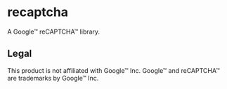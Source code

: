 # recaptcha
A Google™ reCAPTCHA™ library.

## Legal
This product is not affiliated with Google™ Inc.
Google™ and reCAPTCHA™ are trademarks by Google™ Inc.

